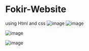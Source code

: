 # Fokir-Website
using Html and css
![image](https://github.com/NourAlaassarr/FokirWebsite/assets/104293377/a42ba8f3-f3d1-45e7-aebc-4b5dfae1a70e)
![image](https://github.com/NourAlaassarr/FokirWebsite/assets/104293377/a30eaeb2-1ba5-4ce5-8dbb-1d7d8f31d967)

![image](https://github.com/NourAlaassarr/FokirWebsite/assets/104293377/e7336520-cea4-4f27-8061-05779586fd73)

![image](https://github.com/NourAlaassarr/FokirWebsite/assets/104293377/0edf5acf-4386-4683-aea5-1158e89e2537)

